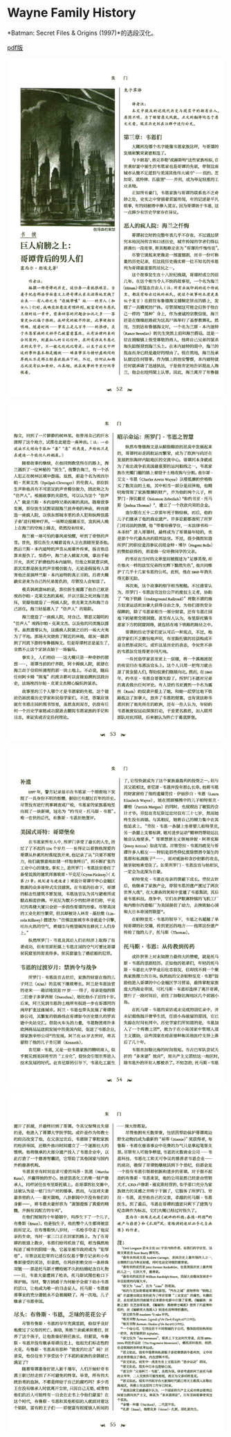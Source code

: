 # Wayne Family History

*Batman: Secret Files & Origins (1997)*的选段汉化。

[pdf版](Wayne%20Family%20History.pdf)

![](Wayne%20Family%20History-汉化_页面_1.png)

![](Wayne%20Family%20History-汉化_页面_2.png)

![](Wayne%20Family%20History-汉化_页面_3.png)

![](Wayne%20Family%20History-汉化_页面_4.png)
